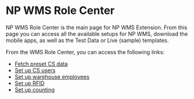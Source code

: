 # NP WMS Role Center

NP WMS Role Center is the main page for NP WMS Extension.
From this page you can access all the available setups for NP WMS, download the mobile apps, as well as the Test Data or Live (sample) templates.

From the WMS Role Center, you can access the following links:

- [Fetch preset CS data](../howto/fetch-setup-data.md)
- [Set up CS users](../howto/set-up-cs-users.md)
- [Set up warehouse employees](/Documentation/public/wms/howto/set-up-warehouse-users)
- [Set up RFID](../howto/set-up-rfid.md)
- [Set up counting](../howto/set-up-counting.md)